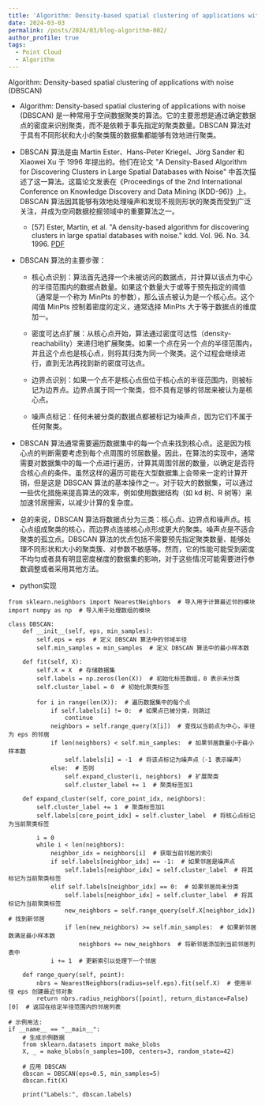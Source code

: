 ```yaml
---
title: 'Algorithm: Density-based spatial clustering of applications with noise (DBSCAN) '
date: 2024-03-03
permalink: /posts/2024/03/blog-algorithm-002/
author_profile: true
tags:
  - Point Cloud
  - Algorithm
---
```


Algorithm: Density-based spatial clustering of applications with noise (DBSCAN) 

* Algorithm: Density-based spatial clustering of applications with noise (DBSCAN) 是一种常用于空间数据聚类的算法。它的主要思想是通过确定数据点的密度来识别聚类，而不是依赖于事先指定的聚类数量。DBSCAN 算法对于具有不同形状和大小的聚类簇的数据集都能够有效地进行聚类。

* DBSCAN 算法是由 Martin Ester、Hans-Peter Kriegel、Jörg Sander 和 Xiaowei Xu 于 1996 年提出的。他们在论文 "A Density-Based Algorithm for Discovering Clusters in Large Spatial Databases with Noise" 中首次描述了这一算法。这篇论文发表在《Proceedings of the 2nd International Conference on Knowledge Discovery and Data Mining (KDD-96)》上。DBSCAN 算法因其能够有效地处理噪声和发现不规则形状的聚类而受到广泛关注，并成为空间数据挖掘领域中的重要算法之一。
  * [57] Ester, Martin, et al. "A density-based algorithm for discovering clusters in large spatial databases with noise." kdd. Vol. 96. No. 34. 1996. [PDF](https://cdn.aaai.org/KDD/1996/KDD96-037.pdf?source=post_page---------------------------)

* DBSCAN 算法的主要步骤：

  * 核心点识别：算法首先选择一个未被访问的数据点，并计算以该点为中心的半径范围内的数据点数量。如果这个数量大于或等于预先指定的阈值（通常是一个称为 MinPts 的参数），那么该点被认为是一个核心点。这个阈值 MinPts 控制着密度的定义，通常选择 MinPts 大于等于数据点的维度加一。

  * 密度可达点扩展：从核心点开始，算法通过密度可达性（density-reachability）来递归地扩展聚类。如果一个点在另一个点的半径范围内，并且这个点也是核心点，则将其归类为同一个聚类。这个过程会继续进行，直到无法再找到新的密度可达点。

  * 边界点识别：如果一个点不是核心点但位于核心点的半径范围内，则被标记为边界点。边界点属于同一个聚类，但不具有足够的邻居来被认为是核心点。

  * 噪声点标记：任何未被分类的数据点都被标记为噪声点，因为它们不属于任何聚类。

* DBSCAN 算法通常需要遍历数据集中的每一个点来找到核心点。这是因为核心点的判断需要考虑到每个点周围的邻居数量。因此，在算法的实现中，通常需要对数据集中的每一个点进行遍历，计算其周围邻居的数量，以确定是否符合核心点的条件。虽然这样的遍历可能在大型数据集上会带来一定的计算开销，但是这是 DBSCAN 算法的基本操作之一。对于较大的数据集，可以通过一些优化措施来提高算法的效率，例如使用数据结构（如 kd 树、R 树等）来加速邻居搜索，以减少计算的复杂度。

* 总的来说，DBSCAN 算法将数据点分为三类：核心点、边界点和噪声点。核心点组成聚类的核心，而边界点连接核心点形成更大的聚类。噪声点是不适合聚类的孤立点。DBSCAN 算法的优点包括不需要预先指定聚类数量、能够处理不同形状和大小的聚类簇、对参数不敏感等。然而，它的性能可能受到密度不均匀或者具有明显密度梯度的数据集的影响，对于这些情况可能需要进行参数调整或者采用其他方法。

* python实现

```
from sklearn.neighbors import NearestNeighbors  # 导入用于计算最近邻的模块
import numpy as np  # 导入用于处理数组的模块

class DBSCAN:
    def __init__(self, eps, min_samples):
        self.eps = eps  # 定义 DBSCAN 算法中的邻域半径
        self.min_samples = min_samples  # 定义 DBSCAN 算法中的最小样本数

    def fit(self, X):
        self.X = X  # 存储数据集
        self.labels = np.zeros(len(X))  # 初始化标签数组，0 表示未分类
        self.cluster_label = 0  # 初始化聚类标签

        for i in range(len(X)):  # 遍历数据集中的每个点
            if self.labels[i] != 0:  # 如果点已被分类，则跳过
                continue
            neighbors = self.range_query(X[i])  # 查找以当前点为中心，半径为 eps 的邻居
            if len(neighbors) < self.min_samples:  # 如果邻居数量小于最小样本数
                self.labels[i] = -1  # 将该点标记为噪声点（-1 表示噪声）
            else:  # 否则
                self.expand_cluster(i, neighbors)  # 扩展聚类
                self.cluster_label += 1  # 聚类标签加1

    def expand_cluster(self, core_point_idx, neighbors):
        self.cluster_label += 1  # 聚类标签加1
        self.labels[core_point_idx] = self.cluster_label  # 将核心点标记为当前聚类标签

        i = 0
        while i < len(neighbors):
            neighbor_idx = neighbors[i]  # 获取当前邻居的索引
            if self.labels[neighbor_idx] == -1:  # 如果邻居是噪声点
                self.labels[neighbor_idx] = self.cluster_label  # 将其标记为当前聚类标签
            elif self.labels[neighbor_idx] == 0:  # 如果邻居尚未分类
                self.labels[neighbor_idx] = self.cluster_label  # 将其标记为当前聚类标签
                new_neighbors = self.range_query(self.X[neighbor_idx])  # 找到新邻居
                if len(new_neighbors) >= self.min_samples:  # 如果新邻居数满足最小样本数
                    neighbors += new_neighbors  # 将新邻居添加到当前邻居列表中
            i += 1  # 更新索引以处理下一个邻居

    def range_query(self, point):
        nbrs = NearestNeighbors(radius=self.eps).fit(self.X)  # 使用半径 eps 创建最近邻对象
        return nbrs.radius_neighbors([point], return_distance=False)[0]  # 返回在给定半径范围内的邻居列表

# 示例用法:
if __name__ == "__main__":
    # 生成示例数据
    from sklearn.datasets import make_blobs
    X, _ = make_blobs(n_samples=100, centers=3, random_state=42)

    # 应用 DBSCAN
    dbscan = DBSCAN(eps=0.5, min_samples=5)
    dbscan.fit(X)

    print("Labels:", dbscan.labels)

```